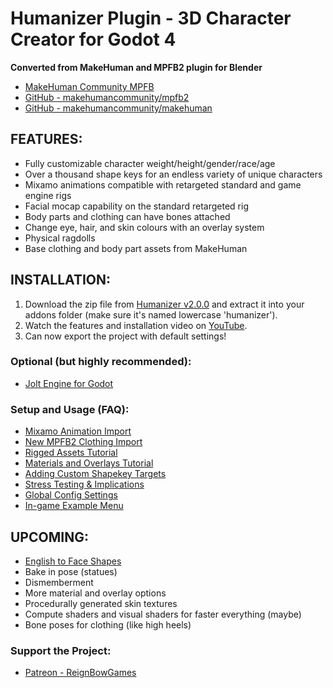 # Humanizer Plugin - 3D Character Creator for Godot 4

**Converted from MakeHuman and MPFB2 plugin for Blender**

- [MakeHuman Community MPFB](https://static.makehumancommunity.org/mpfb.html)
- [GitHub - makehumancommunity/mpfb2](https://github.com/makehumancommunity/mpfb2)
- [GitHub - makehumancommunity/makehuman](https://github.com/makehumancommunity/makehuman)

## FEATURES:

- Fully customizable character weight/height/gender/race/age
- Over a thousand shape keys for an endless variety of unique characters
- Mixamo animations compatible with retargeted standard and game engine rigs
- Facial mocap capability on the standard retargeted rig
- Body parts and clothing can have bones attached
- Change eye, hair, and skin colours with an overlay system
- Physical ragdolls
- Base clothing and body part assets from MakeHuman

## INSTALLATION:

1. Download the zip file from [Humanizer v2.0.0](https://github.com/NitroxNova/humanizer/releases/tag/v2.0.0) and extract it into your addons folder (make sure it's named lowercase 'humanizer').
2. Watch the features and installation video on [YouTube](https://www.youtube.com/watch?v=HcscAIpmVgE).
3. Can now export the project with default settings!

### Optional (but highly recommended):

- [Jolt Engine for Godot](https://godotengine.org/asset-library/asset/1918)

### Setup and Usage (FAQ):

- [Mixamo Animation Import](https://youtu.be/_TsO6bwbGsM)
- [New MPFB2 Clothing Import](https://youtu.be/CKi8rJdgSFY)
- [Rigged Assets Tutorial](https://www.youtube.com/watch?v=NMK_w39wKi0)
- [Materials and Overlays Tutorial](https://www.youtube.com/watch?v=LnubU2OzvQA)
- [Adding Custom Shapekey Targets](https://www.youtube.com/watch?v=scM3nRpdX20)
- [Stress Testing & Implications](https://youtu.be/g8RZiBSZXB8)
- [Global Config Settings](https://www.youtube.com/watch?v=nAn8TILgigM)
- [In-game Example Menu](https://github.com/NitroxNova/Humanizer_Example)

## UPCOMING:

- [English to Face Shapes](https://github.com/met4citizen/TalkingHead/blob/cf86ab31942bd0ee38d0e952214fcb1542dc0e67/modules/lipsync-en.mjs#L14-27)
- Bake in pose (statues)
- Dismemberment
- More material and overlay options
- Procedurally generated skin textures
- Compute shaders and visual shaders for faster everything (maybe)
- Bone poses for clothing (like high heels)

### Support the Project:

- [Patreon - ReignBowGames](https://www.patreon.com/ReignBowGames)
